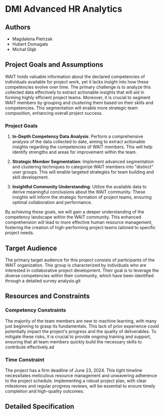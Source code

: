 # DMI Advanced HR Analytics

## Authors
- Magdalena Pietrzak
- Hubert Domagała
- Michał Głąb

## Project Goals and Assumptions

WAIT holds valuable information about the declared competencies of individuals available for project work, yet it lacks insight into how these competencies evolve over time. The primary challenge is to analyze this collected data effectively to extract actionable insights that will aid in forming highly efficient project teams. Moreover, it is crucial to segment WAIT members by grouping and clustering them based on their skills and competencies. This segmentation will enable more strategic team composition, enhancing overall project success.

### Project Goals

1. **In-Depth Competency Data Analysis**: Perform a comprehensive analysis of the data collected to date, aiming to extract actionable insights regarding the competencies of WAIT members. This will help identify strengths and areas for improvement within the team.

2. **Strategic Member Segmentation**: Implement advanced segmentation and clustering techniques to categorize WAIT members into "distinct" user groups. This will enable targeted strategies for team building and skill development.

3. **Insightful Community Understanding**: Utilize the available data to derive meaningful conclusions about the WAIT community. These insights will inform the strategic formation of project teams, ensuring optimal collaboration and performance.

By achieving these goals, we will gain a deeper understanding of the competency landscape within the WAIT community. This enhanced comprehension will lead to more effective human resource management, fostering the creation of high-performing project teams tailored to specific project needs.

## Target Audience
The primary target audience for this project consists of participants of the WAIT organization. This group is characterized by individuals who are interested in collaborative project development. Their goal is to leverage the diverse competencies within their community, which have been identified through a detailed survey analysis.git 

## Resources and Constraints

### Competency Constraints
The majority of the team members are new to machine learning, with many just beginning to grasp its fundamentals. This lack of prior experience could potentially impact the project's progress and the quality of deliverables. To mitigate these risks, it is crucial to provide ongoing training and support, ensuring that all team members quickly build the necessary skills to contribute effectively.ad

### Time Constraint
The project has a firm deadline of June 23, 2024. This tight timeline necessitates meticulous resource management and unwavering adherence to the project schedule. Implementing a robust project plan, with clear milestones and regular progress reviews, will be essential to ensure timely completion and high-quality outcomes.

## Detailed Specification




